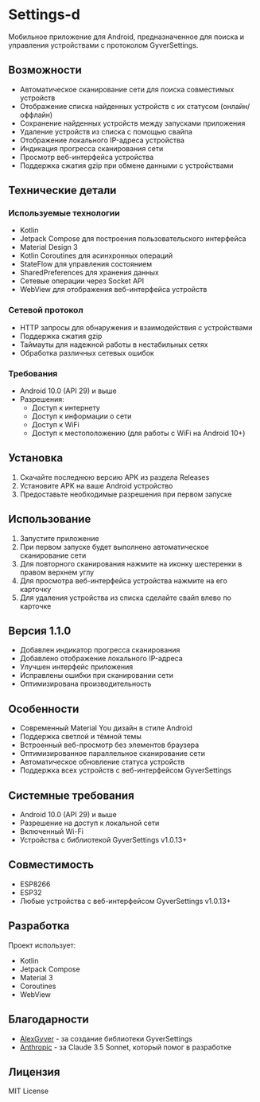 # Settings-d

Мобильное приложение для Android, предназначенное для поиска и управления устройствами с протоколом GyverSettings.

## Возможности

- Автоматическое сканирование сети для поиска совместимых устройств
- Отображение списка найденных устройств с их статусом (онлайн/оффлайн)
- Сохранение найденных устройств между запусками приложения
- Удаление устройств из списка с помощью свайпа
- Отображение локального IP-адреса устройства
- Индикация прогресса сканирования сети
- Просмотр веб-интерфейса устройства
- Поддержка сжатия gzip при обмене данными с устройствами

## Технические детали

### Используемые технологии

- Kotlin
- Jetpack Compose для построения пользовательского интерфейса
- Material Design 3
- Kotlin Coroutines для асинхронных операций
- StateFlow для управления состоянием
- SharedPreferences для хранения данных
- Сетевые операции через Socket API
- WebView для отображения веб-интерфейса устройств

### Сетевой протокол

- HTTP запросы для обнаружения и взаимодействия с устройствами
- Поддержка сжатия gzip
- Таймауты для надежной работы в нестабильных сетях
- Обработка различных сетевых ошибок

### Требования

- Android 10.0 (API 29) и выше
- Разрешения:
  - Доступ к интернету
  - Доступ к информации о сети
  - Доступ к WiFi
  - Доступ к местоположению (для работы с WiFi на Android 10+)

## Установка

1. Скачайте последнюю версию APK из раздела Releases
2. Установите APK на ваше Android устройство
3. Предоставьте необходимые разрешения при первом запуске

## Использование

1. Запустите приложение
2. При первом запуске будет выполнено автоматическое сканирование сети
3. Для повторного сканирования нажмите на иконку шестеренки в правом верхнем углу
4. Для просмотра веб-интерфейса устройства нажмите на его карточку
5. Для удаления устройства из списка сделайте свайп влево по карточке

## Версия 1.1.0

- Добавлен индикатор прогресса сканирования
- Добавлено отображение локального IP-адреса
- Улучшен интерфейс приложения
- Исправлены ошибки при сканировании сети
- Оптимизирована производительность

## Особенности
- Современный Material You дизайн в стиле Android
- Поддержка светлой и тёмной темы
- Встроенный веб-просмотр без элементов браузера
- Оптимизированное параллельное сканирование сети
- Автоматическое обновление статуса устройств
- Поддержка всех устройств с веб-интерфейсом GyverSettings

## Системные требования
- Android 10.0 (API 29) и выше
- Разрешение на доступ к локальной сети
- Включенный Wi-Fi
- Устройства с библиотекой GyverSettings v1.0.13+

## Совместимость
- ESP8266
- ESP32
- Любые устройства с веб-интерфейсом GyverSettings v1.0.13+

## Разработка
Проект использует:
- Kotlin
- Jetpack Compose
- Material 3
- Coroutines
- WebView

## Благодарности
- [AlexGyver](https://github.com/AlexGyver) - за создание библиотеки GyverSettings
- [Anthropic](https://www.anthropic.com) - за Claude 3.5 Sonnet, который помог в разработке

## Лицензия
MIT License 